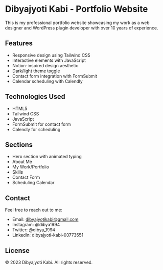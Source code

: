 # Dibyajyoti Kabi - Portfolio Website

This is my professional portfolio website showcasing my work as a web designer and WordPress plugin developer with over 10 years of experience.

## Features

- Responsive design using Tailwind CSS
- Interactive elements with JavaScript
- Notion-inspired design aesthetic
- Dark/light theme toggle
- Contact form integration with FormSubmit
- Calendar scheduling with Calendly

## Technologies Used

- HTML5
- Tailwind CSS
- JavaScript
- FormSubmit for contact form
- Calendly for scheduling

## Sections

- Hero section with animated typing
- About Me
- My Work/Portfolio
- Skills
- Contact Form
- Scheduling Calendar

## Contact

Feel free to reach out to me:
- Email: dibyajyotikabi@gmail.com
- Instagram: @dibya1994
- Twitter: @dibya_1994
- LinkedIn: dibyajyoti-kabi-00773551

## License

© 2023 Dibyajyoti Kabi. All rights reserved.
